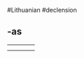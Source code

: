 #Lithuanian #declension 

## -as

|  |  |  |  |
| ---- | ---- | ---- | ---- |
|  |  |  |  |
|  |  |  |  |

